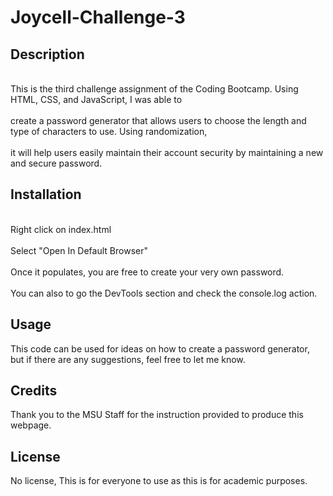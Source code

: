 # Joycell-Challenge-3

## Description

<br>This is the third challenge assignment of the Coding Bootcamp. Using HTML, CSS, and JavaScript, I was able to </br>
<br>create a password generator that allows users to choose the length and type of characters to use. Using randomization, </br>
<br>it will help users easily maintain their account security by maintaining a new and secure password.</br>

## Installation

<br>Right click on index.html</br>
<br>Select "Open In Default Browser"</br>
<br>Once it populates, you are free to create your very own password.</br>
<br>You can also to go the DevTools section and check the console.log action.</br>

## Usage

This code can be used for ideas on how to create a password generator, but if there are any suggestions, feel free to let me know.

## Credits

Thank you to the MSU Staff for the instruction provided to produce this webpage.

## License

No license, This is for everyone to use as this is for academic purposes.


